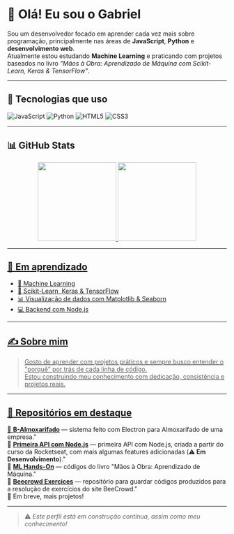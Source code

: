 # 👋 Olá! Eu sou o Gabriel

Sou um desenvolvedor focado em aprender cada vez mais sobre programação, principalmente nas áreas de **JavaScript**, **Python** e **desenvolvimento web**.  
Atualmente estou estudando **Machine Learning** e praticando com projetos baseados no livro _"Mãos à Obra: Aprendizado de Máquina com Scikit-Learn, Keras & TensorFlow"_.

---

## 🚀 Tecnologias que uso

![JavaScript](https://img.shields.io/badge/-JavaScript-F7DF1E?style=flat-square&logo=javascript&logoColor=000)
![Python](https://img.shields.io/badge/-Python-3776AB?style=flat-square&logo=python&logoColor=fff)
![HTML5](https://img.shields.io/badge/-HTML5-E34F26?style=flat-square&logo=html5&logoColor=fff)
![CSS3](https://img.shields.io/badge/-CSS3-1572B6?style=flat-square&logo=css3&logoColor=fff)

---

## 📊 GitHub Stats

<div align="center">
  
  <a href="https://github.com/GabrielCae">
  <img height="180em" src="https://github-readme-stats.vercel.app/api?username=GabrielCae&show_icons=true&theme=tokyonight&include_all_commits=true&count_private=true"/>
  <img height="180em" src="https://github-readme-stats.vercel.app/api/top-langs/?username=GabrielCae&layout=compact&langs_count=16&theme=tokyonight"/>
  
</div>

---

## 🧠 Em aprendizado

- 🔎 Machine Learning
- 📘 Scikit-Learn, Keras & TensorFlow
- 📊 Visualização de dados com Matplotlib & Seaborn
- 💻 Backend com Node.js

---

## ✍️ Sobre mim

> Gosto de aprender com projetos práticos e sempre busco entender o "porquê" por trás de cada linha de código.  
> Estou construindo meu conhecimento com dedicação, consistência e projetos reais.

---

## 📌 Repositórios em destaque

🔹 **[B-Almoxarifado](https://github.com/GabrielCae/B-Almoxarifado)** — sistema feito com Electron para Almoxarifado de uma empresa."  
🔹 **[Primeira API com Node.js](https://github.com/GabrielCae/Node-Primeira-API)** — primeira API com Node.js, criada a partir do curso da Rocketseat, com mais algumas features adicionadas (**⚠️ Em Desenvolvimento**)."  
🔹 **[ML Hands-On](https://github.com/GabrielCae/Maos-a-Obra-Livro)** — códigos do livro "Mãos à Obra: Aprendizado de Máquina."  
🔹 **[Beecrowd Exercices](https://github.com/GabrielCae/BeeCrowd-Exercises)** — repositório para guardar códigos produzidos para a resolução de exercícios do site BeeCrowd."  
🔹 Em breve, mais projetos!

---

> ⚠️ *Este perfil está em construção contínua, assim como meu conhecimento!*

